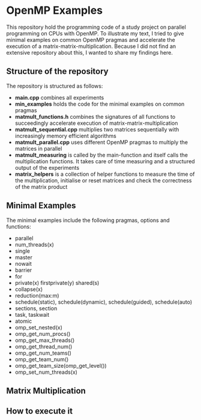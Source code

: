 # OpenMP Examples
This repository hold the programming code of a study project on parallel programming on CPUs with OpenMP. To illustrate my text, I tried to give minimal examples on common OpenMP pragmas and accelerate the execution of a matrix-matrix-multiplication. Because I did not find an extensive repository about this, I wanted to share my findings here.

## Structure of the repository
The repository is structured as follows:

- **main.cpp** combines all experiments
- **min_examples** holds the code for the minimal examples on common pragmas
- **matmult_functions.h** combines the signatures of all functions to succeedingly accelerate execution of matrix-matrix-multiplication
- **matmult_sequential.cpp** multiplies two matrices sequentially with increasingly memory efficient algorithms
- **matmult_parallel.cpp** uses different OpenMP pragmas to multiply the matrices in parallel
- **matmult_measuring** is called by the main-function and itself calls the multiplication functions. It takes care of time measuring and a structured output of the experiments
- **matrix_helpers** is a collection of helper functions to measure the time of the multiplication, initialise or reset matrices and check the correctness of the matrix product

## Minimal Examples
The minimal examples include the following pragmas, options and functions:

- parallel
- num_threads(x)
- single
- master
- nowait
- barrier
- for
- private(x) firstprivate(y) shared(s)
- collapse(x)
- reduction(max:m)
- schedule(static), schedule(dynamic), schedule(guided), schedule(auto)
- sections, section
- task, taskwait
- atomic
- omp_set_nested(x)
- omp_get_num_procs()
- omp_get_max_threads()
- omp_get_thread_num()
- omp_get_num_teams()
- omp_get_team_num()
- omp_get_team_size(omp_get_level())
- omp_set_num_threads(x)

## Matrix Multiplication

## How to execute it
